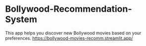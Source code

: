 # Bollywood-Recommendation-System
This app helps you discover new Bollywood movies based on your preferences.
https://bollywood-movies-recomm.streamlit.app/
